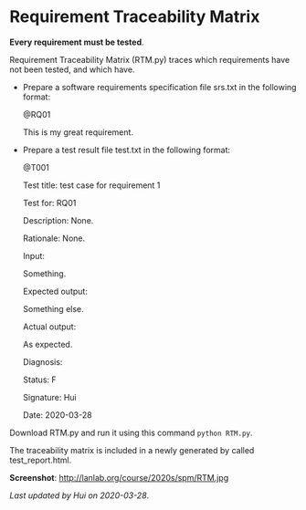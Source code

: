 # Requirement Traceability Matrix

**Every requirement must be tested**.

Requirement Traceability Matrix (RTM.py) traces which requirements have not been tested, and which have.


- Prepare a software requirements specification file srs.txt in the following format:

    @RQ01

    This is my great requirement.



- Prepare a test result file test.txt in the following format:


    @T001
    
    Test title: test case for requirement 1
    
    Test for: RQ01
    
    Description: None.
    
    Rationale: None.
    
    Input:
    
    Something.
    
    Expected output:
    
    Something else.
    
    Actual output:
    
    As expected.
    
    Diagnosis:
    
    Status: F
    
    Signature: Hui
    
    Date: 2020-03-28
    


Download RTM.py and run it using this command `python RTM.py`.

The traceability matrix is included in a newly generated by called test_report.html.

**Screenshot**: http://lanlab.org/course/2020s/spm/RTM.jpg


*Last updated by Hui on 2020-03-28*.
